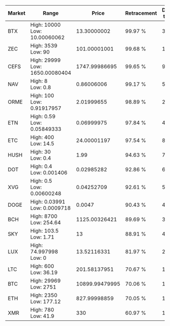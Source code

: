 | Market | Range | Price| Retracement | Doubles to 50% |
| --- | --- | --- | --- | --- |
| BTX | High: 10000<br />Low: 10.00060062 | 13.30000002 | 99.97 % | 376.32 |
| ZEC | High: 3539<br />Low: 90 | 101.00001001 | 99.68 % | 17.97 |
| CEFS | High: 29999<br />Low: 1650.00080404 | 1747.99986695 | 99.65 % | 9.05 |
| NAV | High: 8<br />Low: 0.8 | 0.86006006 | 99.17 % | 5.12 |
| ORME | High: 100<br />Low: 0.91917957 | 2.01999655 | 98.89 % | 24.98 |
| ETN | High: 0.59<br />Low: 0.05849333 | 0.06999975 | 97.84 % | 4.63 |
| ETC | High: 400<br />Low: 14.5 | 24.00001197 | 97.54 % | 8.64 |
| HUSH | High: 30<br />Low: 0.4 | 1.99 | 94.63 % | 7.64 |
| DOT | High: 0.4<br />Low: 0.001406 | 0.02985282 | 92.86 % | 6.72 |
| XVG | High: 0.5<br />Low: 0.00600248 | 0.04252709 | 92.61 % | 5.95 |
| DOGE | High: 0.03991<br />Low: 0.0009718 | 0.0047 | 90.43 % | 4.35 |
| BCH | High: 8700<br />Low: 254.64 | 1125.00326421 | 89.69 % | 3.98 |
| SKY | High: 103.5<br />Low: 1.71 | 13 | 88.91 % | 4.05 |
| LUX | High: 74.997998<br />Low: 0 | 13.52116331 | 81.97 % | 2.77 |
| LTC | High: 600<br />Low: 36.19 | 201.58137951 | 70.67 % | 1.58 |
| BTC | High: 29969<br />Low: 2751 | 10899.99479995 | 70.06 % | 1.50 |
| ETH | High: 2350<br />Low: 177.12 | 827.99998859 | 70.05 % | 1.53 |
| XMR | High: 780<br />Low: 41.9 | 330 | 60.97 % | 1.25 |
